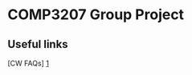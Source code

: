 # COMP3207 Group Project

## Useful links
[CW FAQs] [1]

[1]: https://secure.ecs.soton.ac.uk/noteswiki/w/COMP3207-1516-cw2-faq
